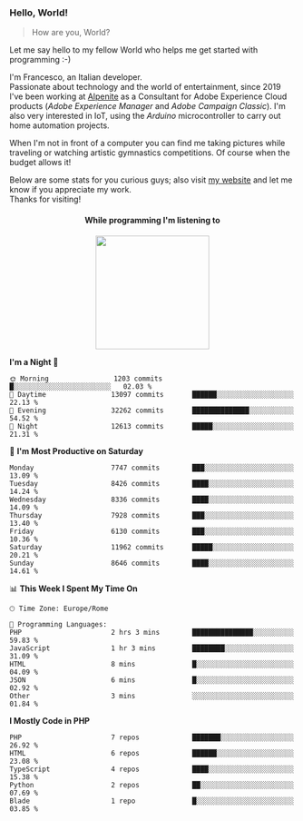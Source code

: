 ### Hello, World!

> How are you, World?

Let me say hello to my fellow World who helps me get started with programming :-)

I'm Francesco, an Italian developer.  
Passionate about technology and the world of entertainment, since 2019 I've been working at [Alpenite](https://www.alpenite.com) as a Consultant for Adobe Experience Cloud products (*Adobe Experience Manager* and *Adobe Campaign Classic*). I'm also very interested in IoT, using the *Arduino* microcontroller to carry out home automation projects.

When I'm not in front of a computer you can find me taking pictures while traveling or watching artistic gymnastics competitions. Of course when the budget allows it!

Below are some stats for you curious guys; also visit [my website](https://www.francescorega.eu) and let me know if you appreciate my work.  
Thanks for visiting!

<div align="center">
  <h4>While programming I'm listening to</h4>
  <a href="https://apps.francescorega.eu/now-playing/11147232609" target="_blank"><img src="https://apps.francescorega.eu/now-playing/11147232609" width="200"></a>
</div>

<!--START_SECTION:waka-->
**I'm a Night 🦉** 

```text
🌞 Morning                1203 commits        █░░░░░░░░░░░░░░░░░░░░░░░░   02.03 % 
🌆 Daytime                13097 commits       ██████░░░░░░░░░░░░░░░░░░░   22.13 % 
🌃 Evening                32262 commits       ██████████████░░░░░░░░░░░   54.52 % 
🌙 Night                  12613 commits       █████░░░░░░░░░░░░░░░░░░░░   21.31 % 
```
📅 **I'm Most Productive on Saturday** 

```text
Monday                   7747 commits        ███░░░░░░░░░░░░░░░░░░░░░░   13.09 % 
Tuesday                  8426 commits        ████░░░░░░░░░░░░░░░░░░░░░   14.24 % 
Wednesday                8336 commits        ████░░░░░░░░░░░░░░░░░░░░░   14.09 % 
Thursday                 7928 commits        ███░░░░░░░░░░░░░░░░░░░░░░   13.40 % 
Friday                   6130 commits        ███░░░░░░░░░░░░░░░░░░░░░░   10.36 % 
Saturday                 11962 commits       █████░░░░░░░░░░░░░░░░░░░░   20.21 % 
Sunday                   8646 commits        ████░░░░░░░░░░░░░░░░░░░░░   14.61 % 
```


📊 **This Week I Spent My Time On** 

```text
🕑︎ Time Zone: Europe/Rome

💬 Programming Languages: 
PHP                      2 hrs 3 mins        ███████████████░░░░░░░░░░   59.83 % 
JavaScript               1 hr 3 mins         ████████░░░░░░░░░░░░░░░░░   31.09 % 
HTML                     8 mins              █░░░░░░░░░░░░░░░░░░░░░░░░   04.09 % 
JSON                     6 mins              █░░░░░░░░░░░░░░░░░░░░░░░░   02.92 % 
Other                    3 mins              ░░░░░░░░░░░░░░░░░░░░░░░░░   01.84 % 
```

**I Mostly Code in PHP** 

```text
PHP                      7 repos             ███████░░░░░░░░░░░░░░░░░░   26.92 % 
HTML                     6 repos             ██████░░░░░░░░░░░░░░░░░░░   23.08 % 
TypeScript               4 repos             ████░░░░░░░░░░░░░░░░░░░░░   15.38 % 
Python                   2 repos             ██░░░░░░░░░░░░░░░░░░░░░░░   07.69 % 
Blade                    1 repo              █░░░░░░░░░░░░░░░░░░░░░░░░   03.85 % 
```




<!--END_SECTION:waka-->

